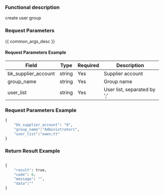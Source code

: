 ### Functional description

create user group

### Request Parameters

{{ common_args_desc }}

#### Request Parameters Example

| Field                 |  Type      | Required	   |  Description                     |
|----------------------|------------|--------|---------------------------|
| bk_supplier_account  | string     | Yes     | Supplier account                |
| group_name           | string     | Yes   | Group name                     |
| user_list            | string     | Yes     |  User list, separated by ';' |


### Request Parameters Example

```python
{
    "bk_supplier_account": "0",
    "group_name":"Administrators",
    "user_list":"owen;tt"
}
```


### Return Result Example

```python

{
    "result": true,
    "code": 0,
    "message": "",
    "data":""
}
```
